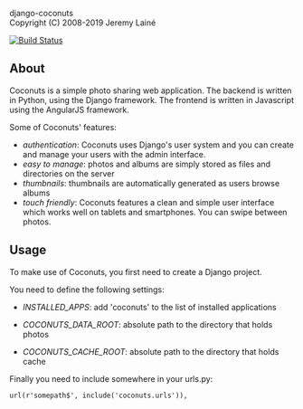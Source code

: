 django-coconuts  
Copyright (C) 2008-2019 Jeremy Lainé

[![Build Status](https://travis-ci.org/jlaine/django-coconuts.png)](https://travis-ci.org/jlaine/django-coconuts)

About
-----

Coconuts is a simple photo sharing web application. The backend is written in
Python, using the Django framework. The frontend is written in Javascript
using the AngularJS framework.

Some of Coconuts' features:

 * _authentication_: Coconuts uses Django's user system and you can create and
   manage your users with the admin interface.
 * _easy to manage_: photos and albums are simply stored as files and
   directories on the server
 * _thumbnails_: thumbnails are automatically generated as users browse albums
 * _touch friendly_: Coconuts features a clean and simple user interface which
   works well on tablets and smartphones. You can swipe between photos.

Usage
-----

To make use of Coconuts, you first need to create a Django project.

You need to define the following settings:

 * _INSTALLED_APPS_: add 'coconuts' to the list of installed applications

 * _COCONUTS_DATA_ROOT_: absolute path to the directory that holds photos

 * _COCONUTS_CACHE_ROOT_: absolute path to the directory that holds cache

Finally you need to include somewhere in your urls.py:

    url(r'somepath$', include('coconuts.urls')),
